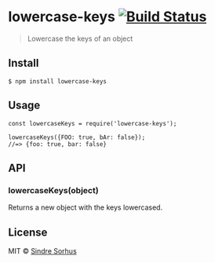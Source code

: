 lowercase-keys [![Build Status](https://travis-ci.org/sindresorhus/lowercase-keys.svg?branch=master)](https://travis-ci.org/sindresorhus/lowercase-keys)
========================================================================================================================================================

> Lowercase the keys of an object

Install
-------

    $ npm install lowercase-keys

Usage
-----

    const lowercaseKeys = require('lowercase-keys');

    lowercaseKeys({FOO: true, bAr: false});
    //=> {foo: true, bar: false}

API
---

### lowercaseKeys(object)

Returns a new object with the keys lowercased.

License
-------

MIT © [Sindre Sorhus](https://sindresorhus.com)
